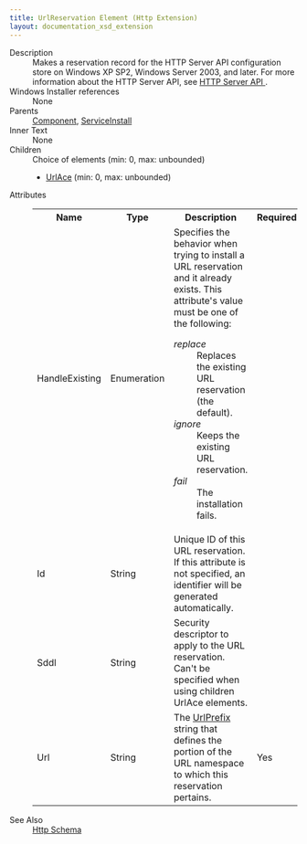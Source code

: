 ```yaml
---
title: UrlReservation Element (Http Extension)
layout: documentation_xsd_extension
---
```

<dl>
  <dt>Description</dt>
  <dd>         Makes a reservation record for the HTTP Server API configuration store on Windows XP SP2,         Windows Server 2003, and later.  For more information about the HTTP Server API, see         <a href="http://msdn.microsoft.com/library/windows/desktop/aa364510.aspx">           HTTP Server API         </a>.       </dd>
  <dt>Windows Installer references</dt>
  <dd>None</dd>
  <dt>Parents</dt>
  <dd>
    <a href="../../wix/component/">Component</a>, <a href="../../wix/serviceinstall/">ServiceInstall</a></dd>
  <dt>Inner Text</dt>
  <dd>None</dd>
  <dt>Children</dt>
  <dd>Choice of elements (min: 0, max: unbounded)<ul><li><a href="../urlace" class="extension">UrlAce</a> (min: 0, max: unbounded)</li></ul></dd>
  <dt>Attributes</dt>
  <dd>
    <table cellspacing="0" cellpadding="0" class="schema">
      <tr>
        <th width="15%">Name</th>
        <th width="15%">Type</th>
        <th width="65%">Description</th>
        <th width="15%">Required</th>
      </tr>
      <tr>
        <td>HandleExisting</td>
        <td>Enumeration</td>
        <td>             Specifies the behavior when trying to install a URL reservation and it already exists.             This attribute's value must be one of the following:<dl><dt class="enumerationValue"><dfn>replace</dfn></dt><dd>                   Replaces the existing URL reservation (the default).                 </dd><dt class="enumerationValue"><dfn>ignore</dfn></dt><dd>                   Keeps the existing URL reservation.                 </dd><dt class="enumerationValue"><dfn>fail</dfn></dt><dd>                   The installation fails.                 </dd></dl></td>
        <td>&nbsp;</td>
      </tr>
      <tr>
        <td>Id</td>
        <td>String</td>
        <td>             Unique ID of this URL reservation.             If this attribute is not specified, an identifier will be generated automatically.           </td>
        <td>&nbsp;</td>
      </tr>
      <tr>
        <td>Sddl</td>
        <td>String</td>
        <td>             Security descriptor to apply to the URL reservation.             Can't be specified when using children UrlAce elements.           </td>
        <td>&nbsp;</td>
      </tr>
      <tr>
        <td>Url</td>
        <td>String</td>
        <td>             The <a href="http://msdn.microsoft.com/library/windows/desktop/aa364698.aspx">UrlPrefix</a>             string that defines the portion of the URL namespace to which this reservation pertains.           </td>
        <td>Yes</td>
      </tr>
    </table>
  </dd>
  <dt>See Also</dt>
  <dd>
    <a href="../">Http Schema</a>
  </dd>
</dl>

